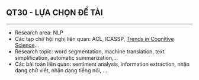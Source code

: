 ## QT30 - LỰA CHỌN ĐỀ TÀI
--------
- Research area: NLP
- Các tạp chí/ hội nghị liên quan: ACL, ICASSP, [Trends in Cognitive Science](https://www.cell.com/trends/cognitive-sciences/home)...
- Research topic: word segmentation, machine translation, text simplification, automatic summarization,...
- Các bài toán liên quan: sentiment analysis, information extraction, nhận dạng chữ viết, nhận dạng tiếng nói, ...
